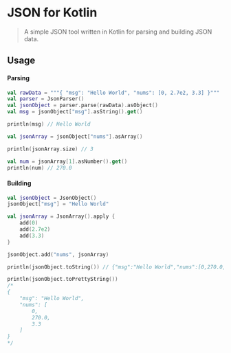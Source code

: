 # JSON for Kotlin
> A simple JSON tool written in Kotlin for parsing and building JSON data.

## Usage

#### Parsing
```kotlin
val rawData = """{ "msg": "Hello World", "nums": [0, 2.7e2, 3.3] }"""
val parser = JsonParser()
val jsonObject = parser.parse(rawData).asObject()
val msg = jsonObject["msg"].asString().get()

println(msg) // Hello World

val jsonArray = jsonObject["nums"].asArray()

println(jsonArray.size) // 3

val num = jsonArray[1].asNumber().get()
println(num) // 270.0
```

#### Building
```kotlin
val jsonObject = JsonObject()
jsonObject["msg"] = "Hello World"

val jsonArray = JsonArray().apply {
    add(0)
    add(2.7e2)
    add(3.3)
}

jsonObject.add("nums", jsonArray)

println(jsonObject.toString()) // {"msg":"Hello World","nums":[0,270.0,3.3]}

println(jsonObject.toPrettyString())
/*
{
    "msg": "Hello World",
    "nums": [
        0,
        270.0,
        3.3
    ]
}
*/
```